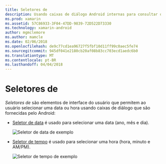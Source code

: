 ```yaml
---
title: Seletores de
description: Usando caixas de diálogo Android internas para consultar o usuário para a data e hora
ms.prod: xamarin
ms.assetid: 57C86933-3F04-47DD-9839-72D522D73330
ms.technology: xamarin-android
author: mgmclemore
ms.author: mamcle
ms.date: 02/06/2018
ms.openlocfilehash: de9c77cd1ea96727f5fbf10d11ff99c0aec5fe74
ms.sourcegitcommit: 945df041e2180cb20af08b83cc703ecd1aedc6b0
ms.translationtype: MT
ms.contentlocale: pt-BR
ms.lasthandoff: 04/04/2018
---
```

# <a name="pickers"></a>Seletores de


*Seletores de* são elementos de interface do usuário que permitem ao usuário selecionar uma data ou hora usando caixas de diálogo que são fornecidas pelo Android:

-   [Seletor de data](~/android/user-interface/controls/pickers/date-picker.md) é usado para selecionar uma data (ano, mês e dia).

    ![Seletor de data de exemplo](images/date-picker.png)

-   [Seletor de tempo](~/android/user-interface/controls/pickers/time-picker.md) é usado para selecionar uma hora (hora, minuto e AM/PM).

    ![Seletor de tempo de exemplo](images/time-picker.png)
